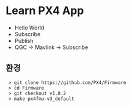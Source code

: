 # Learn PX4 App
 * Hello World
 * Subscribe
 * Publish
 * QGC -> Mavlink -> Subscribe

## 환경
```console
 > git clone https://github.com/PX4/Firmware
 > cd Firmware
 > git checkout v1.8.2
 > make px4fmu-v3_default
```


